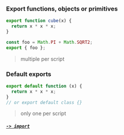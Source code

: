 ### Export functions, objects or primitives

```JavaScript
export function cube(x) {
  return x * x * x;
}

const foo = Math.PI + Math.SQRT2;
export { foo };
```
> multiple per script

### Default exports
```JavaScript
export default function (x) {
  return x * x * x;
}
// or export default class {}
```

>  only one per script

##### [`-> import`](import.md)
